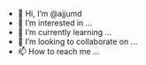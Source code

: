 - 👋 Hi, I’m @ajjumd
- 👀 I’m interested in ...
- 🌱 I’m currently learning ...
- 💞️ I’m looking to collaborate on ...
- 📫 How to reach me ...

<!---
ajjumd/ajjumd is a ✨ special ✨ repository because its `README.md` (this file) appears on your GitHub profile.
You can click the Preview link to take a look at your changes.
--->
